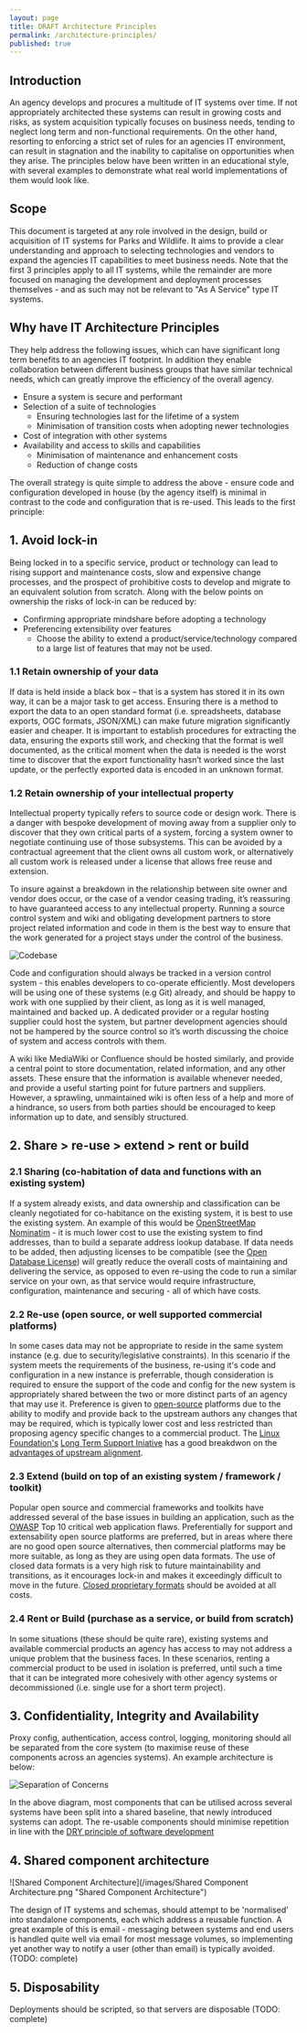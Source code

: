 ```yaml
---
layout: page
title: DRAFT Architecture Principles
permalink: /architecture-principles/
published: true
---
```


## Introduction

An agency develops and procures a multitude of IT systems over time. If not appropriately architected these systems can result in growing costs and risks, as
system acquisition typically focuses on business needs, tending to neglect long term and non-functional requirements. On the other hand, resorting to enforcing
a strict set of rules for an agencies IT environment, can result in stagnation and the inability to capitalise on opportunities when they arise. The principles below
have been written in an educational style, with several examples to demonstrate what real world implementations of them would look like.

## Scope

This document is targeted at any role involved in the design, build or acquisition of IT systems for Parks and Wildlife. It aims to provide a clear understanding and approach
to selecting technologies and vendors to expand the agencies IT capabilities to meet business needs. Note that the first 3 principles apply to all IT systems, while the remainder
are more focused on managing the development and deployment processes themselves - and as such may not be relevant to "As A Service" type IT systems.

## Why have IT Architecture Principles

They help address the following issues, which can have significant long term
benefits to an agencies IT footprint. In addition they enable collaboration between different business groups
that have similar technical needs, which can greatly improve the efficiency of the overall agency.

 * Ensure a system is secure and performant
 * Selection of a suite of technologies
   * Ensuring technologies last for the lifetime of a system
   * Minimisation of transition costs when adopting newer technologies
 * Cost of integration with other systems
 * Availability and access to skills and capabilities
   * Minimisation of maintenance and enhancement costs
   * Reduction of change costs

The overall strategy is quite simple to address the above - ensure code and configuration developed
in house (by the agency itself) is minimal in contrast to the code and configuration that is re-used.
This leads to the first principle:

## 1. Avoid lock-in

Being locked in to a specific service, product or technology  can lead to rising support and maintenance costs, slow and expensive change processes, 
and the prospect of prohibitive costs to develop and migrate to an equivalent solution from scratch. Along with the below points on ownership the risks of lock-in
can be reduced by:

  * Confirming appropriate mindshare before adopting a technology
  * Preferencing extensibility over features
    * Choose the ability to extend a product/service/technology compared to a large list of features that may not be used.

### 1.1 Retain ownership of your data

If data is held inside a black box – that is a system has stored it in its own way, it can be a major task to get access. Ensuring there is a method to export the data 
to an open standard format (i.e. spreadsheets, database exports, OGC formats, JSON/XML) can make future migration significantly easier and cheaper. It is important to establish 
procedures for extracting the data, ensuring the exports still work, and checking that the format is well documented, as the critical moment when the data is needed is the worst time 
to discover that the export functionality hasn’t worked since the last update, or the perfectly exported data is encoded in an unknown format.

### 1.2 Retain ownership of your intellectual property

Intellectual property typically refers to source code or design work. There is a danger with bespoke development of moving away from a supplier only to discover 
that they own critical parts of a system, forcing a system owner to negotiate continuing use of those subsystems. This can be avoided by a contractual agreement 
that the client owns all custom work, or alternatively all custom work is released under a license that allows free reuse and extension.

To insure against a breakdown in the relationship between site owner and vendor does occur, or the case of a vendor ceasing trading, it’s reassuring to have guaranteed access 
to any intellectual property. Running a source control system and wiki and obligating development partners to store project related information and code in them is the best way 
to ensure that the work generated for a project stays under the control of the business.

![Codebase](/images/codebase.png "Codebase")

Code and configuration should always be tracked in a version control system - this enables developers to co-operate efficiently. Most developers will be using one of these systems (e.g Git) already, 
and should be happy to work with one supplied by their client, as long as it is well managed, maintained and backed up. A dedicated provider or a regular hosting supplier could host the system,
but partner development agencies should not be hampered by the source control so it’s worth discussing the choice of system and access controls with them.

A wiki like MediaWiki or Confluence should be hosted similarly, and provide a central point to store documentation, related information, and any other assets. These ensure that the information 
is available whenever needed, and provide a useful starting point for future partners and suppliers. However, a sprawling, unmaintained wiki is often less of a help and more of a hindrance, 
so users from both parties should be encouraged to keep information up to date, and sensibly structured. 

## 2. Share > re-use > extend > rent or build

### 2.1 Sharing (co-habitation of data and functions with an existing system)
If a system already exists, and data ownership and classification can be cleanly negotiated for 
co-habitance on the existing system, it is best to use the existing system. An example of this would
be [OpenStreetMap Nominatim](https://nominatim.openstreetmap.org/) - it is much lower cost to use the existing system to find addresses, than to build
a separate address lookup database. If data needs to be added, then adjusting licenses to be compatible (see the [Open Database License](http://opendatacommons.org/licenses/odbl/summary/))
will greatly reduce the overall costs of maintaining and delivering the service, as opposed to even re-using the code to 
run a similar service on your own, as that service would require infrastructure, configuration, maintenance and securing - all of which have costs.

### 2.2 Re-use (open source, or well supported commercial platforms)
In some cases data may not be appropriate to reside in the same system instance (e.g. due to security/legislative constraints). In this scenario
if the system meets the requirements of the business, re-using it's code and configuration in a new instance is preferrable, though consideration
is required to ensure the support of the code and config for the new system is appropriately shared between the two or more distinct parts of an 
agency that may use it. Preference is given to [open-source](https://opensource.org/) platforms due to the ability to modify and provide back to the upstream authors any
changes that may be required, which is typically lower cost and less restricted than proposing agency specific changes to a commercial product.
The [Linux Foundation's](https://www.linuxfoundation.org/about) [Long Term Support Iniative](https://ltsi.linuxfoundation.org/what-is-ltsi) 
has a good breakdwon on the [advantages of upstream alignment](https://ltsi.linuxfoundation.org/what-is-ltsi/advantages-upstream-alignment).

### 2.3 Extend (build on top of an existing system / framework / toolkit)
Popular open source and commercial frameworks and toolkits have addressed several of the base issues in building an application,
such as the [OWASP](https://www.owasp.org/index.php/Main_Page) Top 10 critical web application flaws. Preferentially for support and
extensability open source platforms are preferred, but in areas where there are no good open source alternatives, then commercial
platforms may be more suitable, as long as they are using open data formats. The use of closed data formats is a very high risk to
future maintainability and transitions, as it encourages lock-in and makes it exceedingly difficult to move in the future.
[Closed proprietary formats](https://en.wikipedia.org/wiki/Proprietary_format#Closed_Proprietary_Formats) should be avoided at all costs.

### 2.4 Rent or Build (purchase as a service, or build from scratch)
In some situations (these should be quite rare), existing systems and available commercial products an agency has access to may not address a unique
problem that the business faces. In these scenarios, renting a commercial product to be used in isolation is preferred, until such a time that it can be integrated
more cohesively with other agency systems or decommissioned (i.e. single use for a short term project).

## 3. Confidentiality, Integrity and Availability
Proxy config, authentication, access control, logging, monitoring should all be separated from the core system (to maximise reuse of these components across an agencies systems).
An example architecture is below:

![Separation of Concerns](/images/separation-of-concerns.png "Separation of Concerns")

In the above diagram, most components that can be utilised across several systems have been split into a shared baseline, that newly introduced systems can adopt. The 
re-usable components should minimise repetition in line with the [DRY principle of software development](https://en.wikipedia.org/wiki/Don%27t_repeat_yourself)

## 4. Shared component architecture

![Shared Component Architecture](/images/Shared Component Architecture.png "Shared Component Architecture")

The design of IT systems and schemas, should attempt to be 'normalised' into standalone components, each which address a reusable function. A great example of this is email - 
messaging between systems and end users is handled quite well via email for most message volumes, so implementing yet another way to notify a user (other than email) is typically
avoided. (TODO: complete)

## 5. Disposability

Deployments should be scripted, so that servers are disposable (TODO: complete)